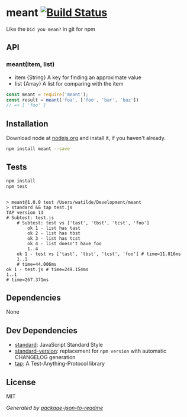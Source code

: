 # meant [![Build Status](https://travis-ci.org/watilde/meant.png?branch=master)](https://travis-ci.org/watilde/meant)

Like the `Did you mean?` in git for npm

## API
### meant(item, list)
+ item {String} A key for finding an approximate value
+ list {Array} A list for comparing with the item

```js
const meant = require('meant');
const result = meant('foa', ['foo', 'bar', 'baz'])
// => [ 'foo' ]
```

## Installation

Download node at [nodejs.org](http://nodejs.org) and install it, if you haven't already.

```sh
npm install meant --save
```


## Tests

```sh
npm install
npm test
```
```

> meant@1.0.0 test /Users/watilde/Development/meant
> standard && tap test.js
TAP version 13
# Subtest: test.js
    # Subtest: test vs ['tast', 'tbst', 'tcst', 'foo']
        ok 1 - list has tast
        ok 2 - list has tbst
        ok 3 - list has tcst
        ok 4 - list doesn't have foo
        1..4
    ok 1 - test vs ['tast', 'tbst', 'tcst', 'foo'] # time=11.816ms
    1..1
    # time=44.006ms
ok 1 - test.js # time=249.154ms
1..1
# time=267.371ms

```

## Dependencies

None

## Dev Dependencies

- [standard](https://github.com/feross/standard): JavaScript Standard Style
- [standard-version](https://github.com/conventional-changelog/standard-version): replacement for `npm version` with automatic CHANGELOG generation
- [tap](https://github.com/tapjs/node-tap): A Test-Anything-Protocol library


## License

MIT

_Generated by [package-json-to-readme](https://github.com/zeke/package-json-to-readme)_
